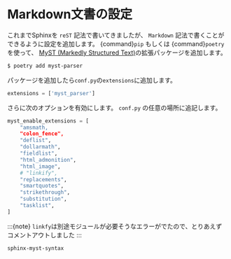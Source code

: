 # Markdown文書の設定

これまでSphinxを ``reST`` 記法で書いてきましたが、
``Markdown`` 記法で書くことができるように設定を追加します。
{command}`pip` もしくは {command}`poetry` を使って、
[MyST (Markedly Structured Text)](https://myst-parser.readthedocs.io/en/latest/intro.html)の拡張パッケージを追加します。

```bash
$ poetry add myst-parser
```

パッケージを追加したら``conf.py``の``extensions``に追加します。

```python
extensions = ['myst_parser']
```

さらに次のオプションを有効にします。
``conf.py`` の任意の場所に追記します。


```python
myst_enable_extensions = [
    "amsmath,
    "colon_fence",
    "deflist",
    "dollarmath",
    "fieldlist",
    "html_admonition",
    "html_image",
    # "linkify",
    "replacements",
    "smartquotes",
    "strikethrough",
    "substitution",
    "tasklist",
]
```

:::{note}
``linkfy``は別途モジュールが必要そうなエラーがでたので、とりあえずコメントアウトしました
:::




```{toctree}
sphinx-myst-syntax
```
